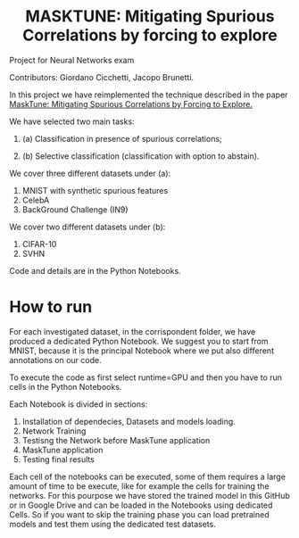 <h1><center>MASKTUNE: Mitigating Spurious Correlations by forcing to explore</center></h1>
Project for Neural Networks exam

Contributors: Giordano Cicchetti, Jacopo Brunetti.

In this project we have reimplemented the technique described in the paper [MaskTune: Mitigating Spurious Correlations by Forcing to Explore.](http://arxiv.org/abs/2210.00055) 

We have selected two main tasks: 
1. (a) Classification in presence of spurious correlations;  

2. (b) Selective classification (classification with option to abstain).

We cover three different datasets under (a): 


1.   MNIST with synthetic spurious features
2.   CelebA
3.   BackGround Challenge (IN9)

 
We cover two different datasets under (b):

1.   CIFAR-10 
2.   SVHN

Code and details are in the Python Notebooks.

# How to run

For each investigated dataset, in the corrispondent folder, we have produced a dedicated Python Notebook.
We suggest you to start from MNIST, because it is the principal Notebook where we put also different annotations on our code.


To execute the code as first select runtime=GPU and then you have to run cells in the Python Notebooks.

Each Notebook is divided in sections:
1. Installation of dependecies, Datasets and models loading.
2. Network Training
3. Testisng the Network before MaskTune application
4. MaskTune application
5. Testing final results

Each cell of the notebooks can be executed, some of them requires a large amount of time to be execute, like for example the cells for training the networks.
For this pourpose we have stored the trained model in this GitHub or in Google Drive and can be loaded in the Notebooks using dedicated Cells. So if you want to skip the training phase you can load pretrained models and test them using the dedicated test datasets.

